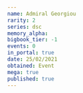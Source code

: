 ```yaml
---
name: Admiral Georgiou
rarity: 2
series: dsc
memory_alpha:
bigbook_tier: -1
events: 0
in_portal: true
date: 25/02/2021
obtained: Event
mega: true
published: true
---
```



